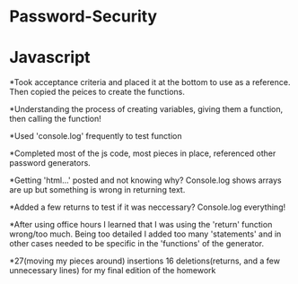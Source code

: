 # Password-Security

# Javascript
*Took acceptance criteria and placed it at the bottom to use as a reference. Then copied the peices to create the functions. 

*Understanding the process of creating variables, giving them a function, then calling the function!

*Used 'console.log' frequently to test function

*Completed most of the js code, most pieces in place, referenced other password generators. 

*Getting 'html...' posted and not knowing why? Console.log shows arrays are up but something is wrong in returning text. 

*Added a few returns to test if it was neccessary? Console.log everything!

*After using office hours I learned that I was using the 'return' function wrong/too much. Being too detailed I added too many 'statements' and in other cases needed to be specific in the 'functions' of the generator. 

*27(moving my pieces around) insertions 16 deletions(returns, and a few unnecessary lines) for my final edition of the homework